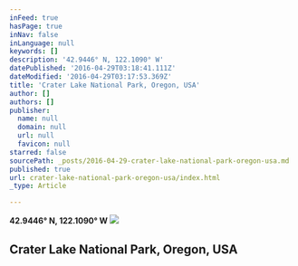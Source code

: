 ```yaml
---
inFeed: true
hasPage: true
inNav: false
inLanguage: null
keywords: []
description: '42.9446° N, 122.1090° W'
datePublished: '2016-04-29T03:18:41.111Z'
dateModified: '2016-04-29T03:17:53.369Z'
title: 'Crater Lake National Park, Oregon, USA'
author: []
authors: []
publisher:
  name: null
  domain: null
  url: null
  favicon: null
starred: false
sourcePath: _posts/2016-04-29-crater-lake-national-park-oregon-usa.md
published: true
url: crater-lake-national-park-oregon-usa/index.html
_type: Article

---
```

**42.9446° N, 122.1090° W**
![](https://the-grid-user-content.s3-us-west-2.amazonaws.com/83f696da-faa6-4bca-a755-726f98cf28d9.jpg)

## Crater Lake National Park, Oregon, USA